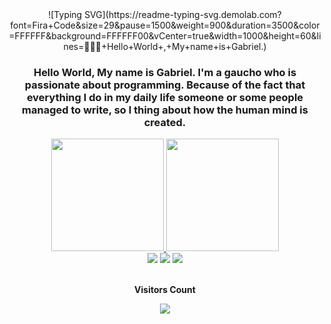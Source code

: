 <div align="center">
  ![Typing SVG](https://readme-typing-svg.demolab.com?font=Fira+Code&size=29&pause=1500&weight=900&duration=3500&color=FFFFFF&background=FFFFFF00&vCenter=true&width=1000&height=60&lines=🙋🏻‍♀️+Hello+World+,+My+name+is+Gabriel.)
  <h3>Hello World, My name is Gabriel. I'm a gaucho who is passionate about programming. Because of the fact that everything I do in my daily life someone or some people managed to write, so I thing about how the human mind is created.</h3>
</div>

<div align="center">
  <a href="https://github.com/Gabs051">
  <img loading="lazy" height="180em" src="https://github-readme-stats.vercel.app/api/top-langs/?username=Gabs051&layout=compact&langs_count=7&theme=tokyonight"/>
  <img loading="lazy" height="180em" src="https://github-readme-stats.vercel.app/api?username=Gabs051&show_icons=true&theme=tokyonight&include_all_commits=true&count_private=true"/>
</div>

<div align="center">
  <a href="https://instagram.com/gabs_oliii" target="_blank"><img loading="lazy" src="https://img.shields.io/badge/-Instagram-%23E4405F?style=for-the-badge&logo=instagram&logoColor=white" target="_blank"></a>
  <a href = "mailto:gabz15000@gmail.com"><img loading="lazy" src="https://img.shields.io/badge/Gmail-D14836?style=for-the-badge&logo=gmail&logoColor=white" target="_blank"></a>
  <a href="https://www.linkedin.com/in/gabsoli" target="_blank"><img loading="lazy" src="https://img.shields.io/badge/-LinkedIn-%230077B5?style=for-the-badge&logo=linkedin&logoColor=white" target="_blank"></a>   
</div>

<div align="center">
  <br><p align="centre"><b>Visitors Count</b></p>  
  <p align="center"><img align="center" src="https://profile-counter.glitch.me/{Gabs051}/count.svg" /></p> 
  <br>
</div>
